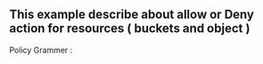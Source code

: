 ## This example describe about allow or Deny action for resources ( buckets and object )

Policy Grammer :

